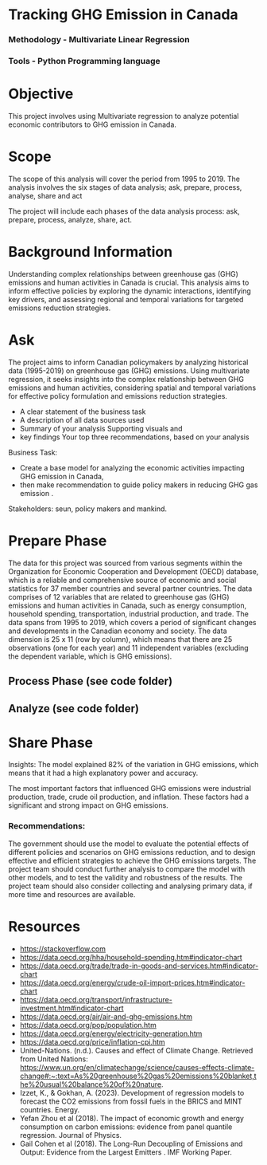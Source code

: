 # Tracking GHG Emission in Canada
### Methodology - Multivariate Linear Regression
### Tools - Python Programming language

# Objective
This project involves using Multivariate regression to analyze potential economic contributors to GHG emission in Canada. 

# Scope
The scope of this analysis will cover the period from 1995 to 2019. The analysis involves the six stages of data analysis; ask, prepare, process, analyse, share and act

The project will include each phases of the data analysis process: ask, prepare, process, analyze, share, act.

# Background Information
Understanding complex relationships between greenhouse gas (GHG) emissions and human activities in Canada is crucial. This analysis aims to inform effective policies by exploring the dynamic interactions, identifying key drivers, and assessing regional and temporal variations for targeted emissions reduction strategies.

# Ask
The project aims to inform Canadian policymakers by analyzing historical data (1995-2019) on greenhouse gas (GHG) emissions. Using multivariate regression, it seeks insights into the complex relationship between GHG emissions and human activities, considering spatial and temporal variations for effective policy formulation and emissions reduction strategies.
- A clear statement of the business task
- A description of all data sources used
- Summary of your analysis Supporting visuals and
- key findings Your top three recommendations, based on your analysis

Business Task: 
- Create a base model for analyzing the economic activities impacting GHG emission in Canada,
- then make recommendation to guide policy makers in reducing GHG gas emission .
  
Stakeholders: seun, policy makers and mankind.



# Prepare Phase
The data for this project was sourced from various segments within the Organization for Economic Cooperation and Development (OECD) database, which is a reliable and comprehensive source of economic and social statistics for 37 member countries and several partner countries. The data comprises of 12 variables that are related to greenhouse gas (GHG) emissions and human activities in Canada, such as energy consumption, household spending, transportation, industrial production, and trade. The data spans from 1995 to 2019, which covers a period of significant changes and developments in the Canadian economy and society. The data dimension is 25 x 11 (row by column), which means that there are 25 observations (one for each year) and 11 independent variables (excluding the dependent variable, which is GHG emissions).


## Process Phase (see code folder)

## Analyze (see code folder)

# Share Phase
Insights: The model explained 82% of the variation in GHG emissions, which means that it had a high explanatory power and accuracy.

The most important factors that influenced GHG emissions were industrial production, trade, crude oil production, and inflation. These factors had a significant and strong impact on GHG emissions.



### Recommendations: 
The government should use the model to evaluate the potential effects of different policies and scenarios on GHG emissions reduction, and to design effective and efficient strategies to achieve the GHG emissions targets.
The project team should conduct further analysis to compare the model with other models, and to test the validity and robustness of the results. The project team should also consider collecting and analysing primary data, if more time and resources are available.


# Resources
- https://stackoverflow.com
- https://data.oecd.org/hha/household-spending.htm#indicator-chart
- https://data.oecd.org/trade/trade-in-goods-and-services.htm#indicator-chart
- https://data.oecd.org/energy/crude-oil-import-prices.htm#indicator-chart
- https://data.oecd.org/transport/infrastructure-investment.htm#indicator-chart
- https://data.oecd.org/air/air-and-ghg-emissions.htm
- https://data.oecd.org/pop/population.htm
- https://data.oecd.org/energy/electricity-generation.htm
- https://data.oecd.org/price/inflation-cpi.htm
- United-Nations. (n.d.). Causes and effect of Climate Change. Retrieved from United Nations: https://www.un.org/en/climatechange/science/causes-effects-climate-change#:~:text=As%20greenhouse%20gas%20emissions%20blanket,the%20usual%20balance%20of%20nature.
- Izzet, K., & Gokhan, A. (2023). Development of regression models to forecast the CO2 emissions from fossil fuels in the BRICS and MINT countries. Energy.
- Yefan Zhou et al  (2018). The impact of economic growth and energy consumption on carbon emissions: evidence from panel quantile regression. Journal of Physics.
- Gail Cohen et al (2018). The Long-Run Decoupling of Emissions and Output: Evidence from the Largest Emitters . IMF Working Paper.





